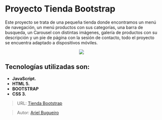 # Proyecto Tienda Bootstrap

Este proyecto se trata de una pequeña tienda donde encontramos un menú de navegación, un menú productos con sus categorías, una barra de busqueda, un Carousel con distintas imágenes, galería de productos con su descripción y un pie de página con la sesión de contacto, todo el proyecto se encuentra adaptado a dispositivos móviles.


<p align="center">
<img src="https://user-images.githubusercontent.com/70410313/129641197-2d06e40d-bed0-4a48-9030-ca9125066649.PNG">
</p>


## Tecnologías utilizadas son:

* **JavaScript.**
* **HTML 5.**
* **BOOTSTRAP**
* **CSS 3.**

>URL: [Tienda Bootstrap](https://arielbugueiro.github.io/tiendaBootstrap/)

>Autor: [Ariel Bugueiro](https://arielbugueiro.github.io/portfolio2021/)
